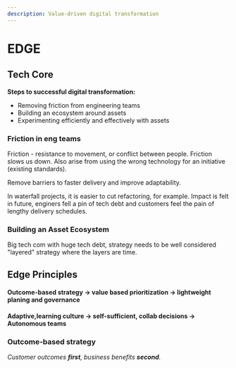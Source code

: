 ```yaml
---
description: Value-driven digital transformation
---
```


# EDGE

## Tech Core

**Steps to successful digital transformation:**

* Removing friction from engineering teams
* Building an ecosystem around assets
* Experimenting efficiently and effectively with assets

### Friction in eng teams

Friction - resistance to movement, or conflict between people. Friction slows us down. Also arise from using the wrong technology for an initiative (existing standards).&#x20;

Remove barriers to faster delivery and improve adaptability.

In waterfall projects, it is easier to cut refactoring, for example. Impact is felt in future, enginers fell a pin of tech debt and customers feel the pain of lengthy delivery schedules.

### Building an Asset Ecosystem

Big tech com with huge tech debt, strategy needs to be well considered "layered" strategy where the layers are time.

## Edge Principles

#### Outcome-based strategy -> value based prioritization -> lightweight planing and governance

#### Adaptive,learning culture -> self-sufficient, collab decisions -> Autonomous teams



### Outcome-based strategy

_Customer outcomes **first**, business benefits **second**._
